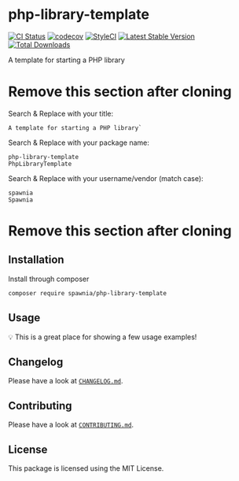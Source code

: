 # php-library-template

[![CI Status](https://github.com/spawnia/php-library-template/workflows/Continuous%20Integration/badge.svg)](https://github.com/spawnia/php-library-template/actions)
[![codecov](https://codecov.io/gh/spawnia/php-library-template/branch/master/graph/badge.svg)](https://codecov.io/gh/spawnia/php-library-template)
[![StyleCI](https://github.styleci.io/repos/207373158/shield?branch=master)](https://github.styleci.io/repos/207373158)
[![Latest Stable Version](https://poser.pugx.org/spawnia/php-library-template/v/stable)](https://packagist.org/packages/spawnia/php-library-template)
[![Total Downloads](https://poser.pugx.org/spawnia/php-library-template/downloads)](https://packagist.org/packages/spawnia/php-library-template)

A template for starting a PHP library

# Remove this section after cloning

Search & Replace with your title:

```
A template for starting a PHP library`
```

Search & Replace with your package name:

```
php-library-template
PhpLibraryTemplate
```

Search & Replace with your username/vendor (match case):

```
spawnia
Spawnia
```

# Remove this section after cloning

## Installation

Install through composer

```bash
composer require spawnia/php-library-template
```

## Usage

:bulb: This is a great place for showing a few usage examples!

## Changelog

Please have a look at [`CHANGELOG.md`](CHANGELOG.md).

## Contributing

Please have a look at [`CONTRIBUTING.md`](.github/CONTRIBUTING.md).

## License

This package is licensed using the MIT License.

